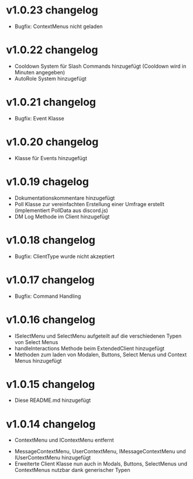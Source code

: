 # v1.0.23 changelog
+ Bugfix: ContextMenus nicht geladen

# v1.0.22 changelog
+ Cooldown System für Slash Commands hinzugefügt (Cooldown wird in Minuten angegeben)
+ AutoRole System hinzugefügt

# v1.0.21 changelog
+ Bugfix: Event Klasse

# v1.0.20 changelog
+ Klasse für Events hinzugefügt

# v1.0.19 chagelog
+ Dokumentationskommentare hinzugefügt
+ Poll Klasse zur vereinfachten Erstellung einer Umfrage erstellt (implementiert PollData aus discord.js)
+ DM Log Methode im Client hinzugefügt

# v1.0.18 changelog
+ Bugfix: ClientType wurde nicht akzeptiert

# v1.0.17 changelog
+ Bugfix: Command Handling

# v1.0.16 changelog
+ ISelectMenu und SelectMenu aufgeteilt auf die verschiedenen Typen von Select Menus
+ handleInteractions Methode beim ExtendedClient hinzugefügt
+ Methoden zum laden von Modalen, Buttons, Select Menus und Context Menus hinzugefügt

# v1.0.15 changelog
+ Diese README.md hinzugefügt

# v1.0.14 changelog
- ContextMenu und IContextMenu entfernt
+ MessageContextMenu, UserContextMenu, IMessageContextMenu und IUserContextMenu hinzugefügt
+ Erweiterte Client Klasse nun auch in Modals, Buttons, SelectMenus und ContextMenus nutzbar dank generischer Typen